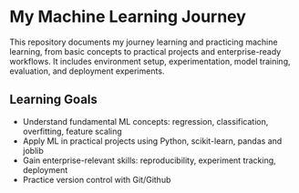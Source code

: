 # My Machine Learning Journey

This repository documents my journey learning and practicing machine learning, from basic concepts to practical projects and enterprise-ready workflows.
It includes environment setup, experimentation, model training, evaluation, and deployment experiments.

## Learning Goals
- Understand fundamental ML concepts: regression, classification, overfitting, feature scaling
- Apply ML in practical projects using Python, scikit-learn, pandas and joblib
- Gain enterprise-relevant skills: reproducibility, experiment tracking, deployment
- Practice version control with Git/Github